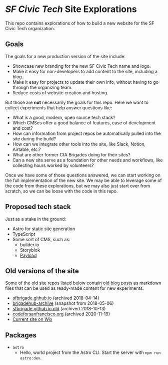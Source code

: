 # *SF Civic Tech* Site Explorations

This repo contains explorations of how to build a new website for the SF Civic Tech organization.


## Goals

The goals for a new production version of the site include:

- Showcase new branding for the new SF Civic Tech name and logo.
- Make it easy for non-developers to add content to the site, including a blog.
- Make it easy for projects to update their own info, without having to go through the organizing team.
- Reduce costs of website creation and hosting.

But those are **not** necessarily the goals for this repo.  Here we want to collect experiments that help answer questions like:

- What is a good, modern, open source tech stack?
- Which CMSes offer a good balance of features, ease of development and cost?
- How can information from project repos be automatically pulled into the site during the build?
- How can we integrate other tools into the site, like Slack, Notion, Airtable, etc.?
- What are other former CfA Brigades doing for their sites?
- Can a new site serve as a foundation for other needs and workflows, like collecting hours worked by volunteers?

Once we have some of those questions answered, we can start working on the full implementation of the new site.  We may be able to leverage some of the code from these explorations, but we may also just start over from scratch, so we can be loose with the code in this repo.


## Proposed tech stack

Just as a stake in the ground:

- Astro for static site generation
- TypeScript
- Some sort of CMS, such as:
	- builder.io
  - Storyblok
  - [Payload](https://payloadcms.com/)


## Old versions of the site

Some of the old site repos listed below contain [old blog posts](https://github.com/sfbrigade/codeforsanfrancisco.org/tree/master/_posts) as markdown files that can be used as ready-made content for new experiments.

- [sfbrigade.github.io](https://github.com/sfbrigade/sfbrigade.github.io) (archived 2018-04-14)
- [brigadehub-archive](https://github.com/sfbrigade/brigadehub-archive) (snapshot from 2018-05-06)
- [sfbrigade.github.io.old](https://github.com/sfbrigade/sfbrigade.github.io.old) (archived 2018-10-13)
- [codeforsanfrancisco.org](https://github.com/sfbrigade/codeforsanfrancisco.org) (archived 2020-11-19)
- [Current site on Wix](https://editor.wix.com/html/editor/web/renderer/edit/dcadfb55-f3c7-4c7d-a6d3-f41bb7b6c303?metaSiteId=0f1cba99-319e-4274-ab7b-f8a661ce7399)


## Packages

- `astro`
  - Hello, world project from the Astro CLI.  Start the server with `npm run astro:dev`.
